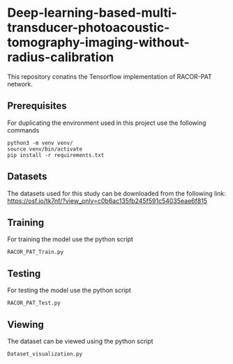 # Deep-learning-based-multi-transducer-photoacoustic-tomography-imaging-without-radius-calibration
This repository conatins the Tensorflow implementation of RACOR-PAT network.
## Prerequisites
For duplicating the environment used in this project use the following commands
```
python3 -m venv venv/
source venv/bin/activate
pip install -r requirements.txt

```
## Datasets
The datasets used for this study can be downloaded from the following link: https://osf.io/tk7nf/?view_only=c0b6ac135fb245f591c54035eae6f815

## Training
For training the model use the python script
```
RACOR_PAT_Train.py

```
## Testing
For testing the model use the python script
```
RACOR_PAT_Test.py

```

## Viewing
The dataset can be viewed using the python script
```
Dataset_visualization.py 

```
